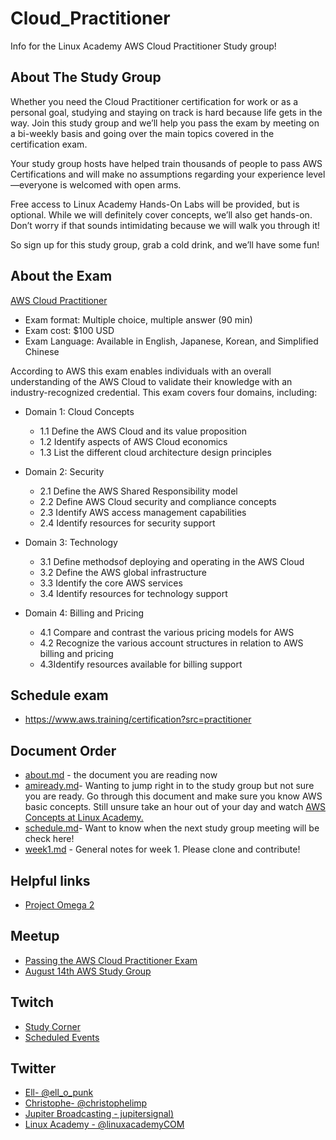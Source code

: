 # Cloud_Practitioner
Info for the Linux Academy AWS Cloud Practitioner Study group! 

## About The Study Group 

Whether you need the Cloud Practitioner certification for work or as a personal goal, studying and staying on track is hard because life gets in the way. Join this study group and we’ll help you pass the exam by meeting on a bi-weekly basis and going over the main topics covered in the certification exam.

Your study group hosts have helped train thousands of people to pass AWS Certifications and will make no assumptions regarding your experience level—everyone is welcomed with open arms.

Free access to Linux Academy Hands-On Labs will be provided, but is optional. While we will definitely cover concepts, we’ll also get hands-on. Don’t worry if that sounds intimidating because we will walk you through it!

So sign up for this study group, grab a cold drink, and we’ll have some fun!

## About the Exam 

[AWS Cloud Practitioner](https://aws.amazon.com/training/path-cloudpractitioner/)

- Exam format: Multiple choice, multiple answer (90 min) 
- Exam cost: $100 USD 
- Exam Language: Available in English, Japanese, Korean, and Simplified Chinese
  
According to AWS this exam enables individuals with an overall understanding of the AWS Cloud to validate their knowledge with an industry-recognized credential. This exam covers four domains, including:

- Domain 1: Cloud Concepts
  - 1.1 Define the AWS Cloud and its value proposition
  - 1.2 Identify aspects of AWS Cloud economics
  - 1.3 List the different cloud architecture design principles

- Domain 2: Security
  - 2.1 Define the AWS Shared Responsibility model
  - 2.2 Define AWS Cloud security and compliance concepts
  - 2.3 Identify AWS access management capabilities
  - 2.4 Identify resources for security support

- Domain 3: Technology
  - 3.1 Define methodsof deploying and operating in the AWS Cloud
  - 3.2 Define the AWS global infrastructure
  - 3.3 Identify the core AWS services
  - 3.4 Identify resources for technology support
  
- Domain 4: Billing and Pricing
  - 4.1 Compare and contrast the various pricing models for AWS
  - 4.2 Recognize the various account structures in relation to AWS billing and pricing
  - 4.3Identify resources available for billing support
  
  
  
  
  
 ## Schedule exam
 
 - https://www.aws.training/certification?src=practitioner

## Document Order

- [about.md](https://github.com/JupiterBroadcasting/CommunityNotes/blob/master/Cloud_Practitioner/about.md) - the document you are reading now 
- [amiready.md](https://github.com/JupiterBroadcasting/CommunityNotes/blob/master/Cloud_Practitioner/amiready.md)- Wanting to jump right in to the study group but not sure you are ready. Go through this document and make sure you know AWS basic concepts. Still unsure take an hour out of your day and watch [AWS Concepts at Linux Academy.](https://linuxacademy.com/cp/modules/view/id/84?)
- [schedule.md](https://github.com/JupiterBroadcasting/CommunityNotes/blob/master/Cloud_Practitioner/schedule.md)- Want to know when the next study group meeting will be check here! 
- [week1.md](https://github.com/JupiterBroadcasting/CommunityNotes/blob/master/Cloud_Practitioner/week1.md) - General notes for week 1. Please clone and contribute! 

## Helpful links
- [Project Omega 2](https://interactive.linuxacademy.com/diagrams/ProjectOmega2.html)

## Meetup

- [Passing the AWS Cloud Practitioner Exam](https://www.meetup.com/jupiterbroadcasting/events/262584571/)
- [August 14th AWS Study Group](https://www.meetup.com/jupiterbroadcasting/events/263214097/) 

## Twitch 

- [Study Corner](studycorner.live)
- [Scheduled Events](events.studycorner.live) 


## Twitter

* [Ell- @ell_o_punk](https://twitter.com/Ell_o_Punk)
* [Christophe- @christophelimp](https://twitter.com/christophelimp)
* [Jupiter Broadcasting - jupitersignal)](https://twitter.com/jupitersignal)
* [Linux Academy - @linuxacademyCOM](https://twitter.com/linuxacademyCOM)
